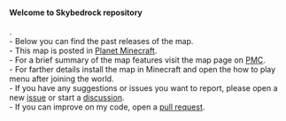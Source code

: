 <h4> Welcome to Skybedrock repository</h4>.<br>
- Below you can find the past releases of the map.<br>
- This map is posted in <a href="https://www.planetminecraft.com/project/skybedrock-1-0-3/">Planet Minecraft</a>.<br>
- For a brief summary of the map features visit the map page on <a href="https://www.planetminecraft.com/project/skybedrock-1-0-3/">PMC</a>.<br>
- For farther details install the map in Minecraft and open the how to play menu after joining the world.<br>
- If you have any suggestions or issues you want to report, please open a new <a href="https://github.com/Yasser444o/Skybedrock/issues">issue</a> or start a <a href="https://github.com/Yasser444o/Skybedrock/discussions/1#discussion-6206144">discussion</a>.<br>
- If you can improve on my code, open a <a href="https://github.com/Yasser444o/Skybedrock/pulls">pull request</a>.<br>
